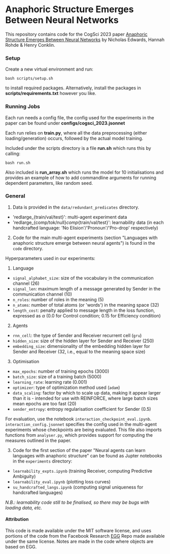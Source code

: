 # Anaphoric Structure Emerges Between Neural Networks

This repository contains code for the CogSci 2023 paper [Anaphoric Structure Emerges Between Neural Networks](https://escholarship.org/content/qt6qf6251k/qt6qf6251k.pdf) by Nicholas Edwards, Hannah Rohde &amp; Henry Conklin.

### Setup
Create a new virtual environment and run:

```bash scripts/setup.sh```

to install required packages. Alternatively, install the packages in **scripts/requirements.txt** however you like.

### Running Jobs
Each run needs a config file, the config used for the experiments in the paper can be found under **configs/cogsci_2023.jsonnet**

Each run relies on **train.py**, where all the data preprocessing (either loading/generation) occurs, followed by the actual model training.

Included under the scripts directory is a file **run.sh** which runs this by calling:

```bash run.sh```

Also included is **run_array.sh** which runs the model for 10 initialisations and provides an example of how to add commandline arguments for running dependent parameters, like random seed.


### General

1.  Data is provided in the ```data/redundant_predicates``` directory.
- 'redlarge_{train/val/test}': multi-agent experiment data
- 'redlarge_{comp/tok/null}_comp_{train/val/test}': learnability data (in each handcrafted language: 'No Elision'/'Pronoun'/'Pro-drop' respectively)

2. Code for the main multi-agent experiments (section "Languages with anaphoric structure emerge between neural agents") is found in the ```code``` directory.

Hyperparameters used in our experiments:

1. Language
- `signal_alphabet_size`: size of the vocabulary in the communication channel (26)
- `signal_len`: maximum length of a message generated by Sender in the communication channel (10)
- `n_roles`: number of roles in the meaning (5)
- `n_atoms`: number of total atoms (or 'words') in the meaning space (32)
- `length_cost`: penalty applied to message length in the loss function, expressed as $\alpha$ (0.0 for Control condition; 0.15 for Efficiency condition)

2. Agents
- `rnn_cell`: the type of Sender and Receiver recurrent cell (`gru`)
- `hidden_size`: size of the hidden layer for Sender and Receiver (250)
- `embedding_size`: dimensionality of the embedding hidden layer for Sender and Receiver (32, i.e., equal to the meaning space size)

3. Optimisation
- `max_epochs`: number of training epochs (3000)
- `batch_size`: size of a training batch (5000)
- `learning_rate`: learning rate (0.001)
- `optimizer`:  type of optimization method used (`adam`)
- `data_scaling`: factor by which to scale up data, making it appear larger than it is - intended for use with REINFORCE, where large batch sizes mean epochs are too fast (20)
- `sender_entropy`: entropy regularisation coefficient for Sender (0.5)

For evaluation, use the notebook ```interaction_checkpoint_eval.ipynb```.
```interaction_config.jsonnet``` specifies the config used in the multi-agent experiments whose checkpoints are being evaluated. This file also imports functions from ```analyser.py```, which provides support for computing the measures outlined in the paper.


3.  Code for the first section of the paper "Neural agents can learn languages with anaphoric structure" can be found as Jupter notebooks in the ```experiments``` directory:
 - ```learnability_expts.ipynb``` (training Receiver, computing Predictive Ambiguity)
 - ```learnability_eval.ipynb``` (plotting loss curves)
 - ```su_handcrafted_langs.ipynb``` (computing signal uniqueness for handcrafted languages)

*N.B.: learnability code still to be finalised, so there may be bugs with loading data, etc.*

#### Attribution

This code is made available under the MIT software license, and uses portions of the code from the Facebook Research [EGG](https://github.com/facebookresearch/EGG) Repo made available under the same license. Notes are made in the code where objects are based on EGG.
